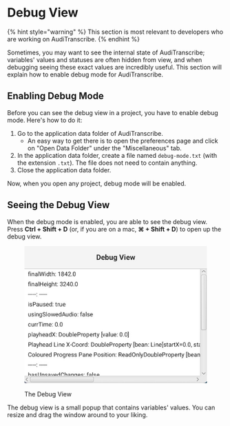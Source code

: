 # Debug View

{% hint style="warning" %}
This section is most relevant to developers who are working on AudiTranscribe.
{% endhint %}

Sometimes, you may want to see the internal state of AudiTranscribe; variables' values and statuses are often hidden
from view, and when debugging seeing these exact values are incredibly useful. This section will explain how to enable
debug mode for AudiTranscribe.

## Enabling Debug Mode

Before you can see the debug view in a project, you have to enable debug mode. Here's how to do it:

1. Go to the application data folder of AudiTranscribe.
    * An easy way to get there is to open the preferences page and click on "Open Data Folder" under the "Miscellaneous"
      tab.
2. In the application data folder, create a file named `debug-mode.txt` (with the extension `.txt`). The file does not
   need to contain anything.
3. Close the application data folder.

Now, when you open any project, debug mode will be enabled.

## Seeing the Debug View

When the debug mode is enabled, you are able to see the debug view. Press **Ctrl + Shift + D** (or, if you are on a
mac, **⌘ + Shift + D**) to open up the debug view.

<figure>
   <img src="img/debug-view/debug-view.jpg" alt="">
   <figcaption>
      <p>The Debug View</p>
   </figcaption>
</figure>

The debug view is a small popup that contains variables' values. You can resize and drag the window around to your
liking.
